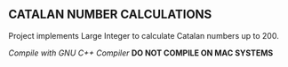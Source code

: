 CATALAN NUMBER CALCULATIONS
----------------------------

Project implements Large Integer to calculate Catalan numbers up to 200.  


*Compile with GNU C++ Compiler*
**DO NOT COMPILE ON MAC SYSTEMS**